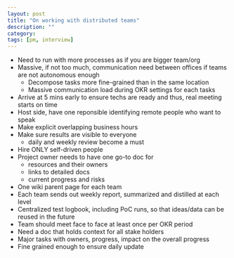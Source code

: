 ```yaml
---
layout: post
title: "On working with distributed teams"
description: ""
category: 
tags: [pm, interview]
---
```


* Need to run with more processes as if you are bigger team/org
* Massive, if not too much, communication need between offices if teams are not autonomous enough
  * Decompose tasks more fine-grained than in the same location
  * Massive communication load during OKR settings for each tasks
* Arrive at 5 mins early to ensure techs are ready and thus, real meeting starts on time
* Host side, have one reponsible identifying remote people who want to speak
* Make explicit overlapping business hours
* Make sure results are visible to everyone
  * daily and weekly review become a must
* Hire ONLY self-driven people
* Project owner needs to have one go-to doc for
  * resources and their owners
  * links to detailed docs
  * current progress and risks
* One wiki parent page for each team
* Each team sends out weekly report, summarized and distilled at each level
* Centralized test logbook, including PoC runs, so that ideas/data can be reused in the future
* Team should meet face to face at least once per OKR period
* Need a doc that holds context for all stake holders
 * Major tasks with owners, progress, impact on the overall progress
 * Fine grained enough to ensure daily update
